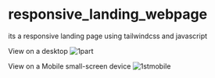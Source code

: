 # responsive_landing_webpage
its a responsive landing page using tailwindcss and javascript

View on a desktop
![1part](https://github.com/sheltersi/responsive_landing_webpage/assets/100737836/c4d15c39-3628-4e85-be78-9bf4ea46b71e)

View on a Mobile small-screen device
![1stmobile](https://github.com/sheltersi/responsive_landing_webpage/assets/100737836/023b9432-e1ec-42e9-8f0b-2e0c8a0c13b4)
